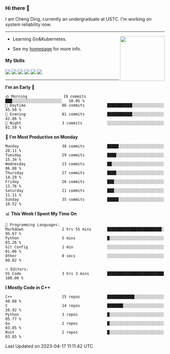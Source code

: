 ### Hi there 👋

I am Cheng Ding, currently an undergraduate at USTC.
I'm working on system reliability now.

---

<img align="right" height="141" src="https://github-readme-stats.vercel.app/api?username=IrisesD&theme=tokyonight&show_icons=true&count_private=true">

-  Learning Go&Kubernetes.

-  See my [homepage](https://irisesd.github.io) for more info.

#### My Skills

![](https://img.shields.io/badge/C++-65318e?logo=cplusplus&logoColor=fff)
![](https://img.shields.io/badge/Python-3e74a2?logo=python&logoColor=fff)
![](https://img.shields.io/badge/C-5654a2?logo=c&logoColor=fff)
![](https://img.shields.io/badge/Go-00aaff?logo=go&logoColor=fff)
![](https://img.shields.io/badge/Docker-0088ff?logo=docker&logoColor=fff)
![](https://img.shields.io/badge/Kubernetes-0066FF?logo=kubernetes&logoColor=fff)

---
<!--START_SECTION:waka-->
**I'm an Early 🐤** 

```text
🌞 Morning                19 commits          ███░░░░░░░░░░░░░░░░░░░░░░   10.05 % 
🌆 Daytime                86 commits          ███████████░░░░░░░░░░░░░░   45.50 % 
🌃 Evening                81 commits          ███████████░░░░░░░░░░░░░░   42.86 % 
🌙 Night                  3 commits           ░░░░░░░░░░░░░░░░░░░░░░░░░   01.59 % 
```
📅 **I'm Most Productive on Monday** 

```text
Monday                   38 commits          █████░░░░░░░░░░░░░░░░░░░░   20.11 % 
Tuesday                  29 commits          ████░░░░░░░░░░░░░░░░░░░░░   15.34 % 
Wednesday                13 commits          ██░░░░░░░░░░░░░░░░░░░░░░░   06.88 % 
Thursday                 27 commits          ████░░░░░░░░░░░░░░░░░░░░░   14.29 % 
Friday                   26 commits          ███░░░░░░░░░░░░░░░░░░░░░░   13.76 % 
Saturday                 21 commits          ███░░░░░░░░░░░░░░░░░░░░░░   11.11 % 
Sunday                   35 commits          █████░░░░░░░░░░░░░░░░░░░░   18.52 % 
```


📊 **This Week I Spent My Time On** 

```text
💬 Programming Languages: 
Markdown                 2 hrs 55 mins       ████████████████████████░   95.67 % 
Python                   5 mins              █░░░░░░░░░░░░░░░░░░░░░░░░   03.26 % 
Git Config               1 min               ░░░░░░░░░░░░░░░░░░░░░░░░░   01.06 % 
Other                    0 secs              ░░░░░░░░░░░░░░░░░░░░░░░░░   00.02 % 

🔥 Editors: 
VS Code                  3 hrs 3 mins        █████████████████████████   100.00 % 
```

**I Mostly Code in C++** 

```text
C++                      25 repos            ████████████░░░░░░░░░░░░░   48.08 % 
C                        14 repos            ███████░░░░░░░░░░░░░░░░░░   26.92 % 
Python                   3 repos             █░░░░░░░░░░░░░░░░░░░░░░░░   05.77 % 
Go                       2 repos             █░░░░░░░░░░░░░░░░░░░░░░░░   03.85 % 
Rust                     2 repos             █░░░░░░░░░░░░░░░░░░░░░░░░   03.85 % 
```




 Last Updated on 2023-04-17 11:11:42 UTC
<!--END_SECTION:waka-->